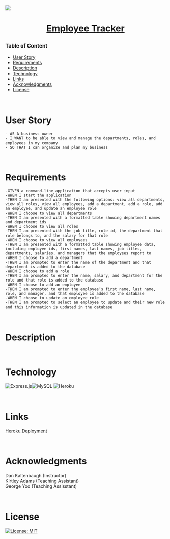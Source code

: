 <img src="https://www.acquisition-international.com/wp-content/webp-express/webp-images/doc-root/wp-content/uploads/2021/01/employee-tracking.jpg.webp">

<h1 align="center">

[Employee Tracker]()

</h1>

### Table of Content

- [User Story](#user-story)
- [Requirements](#Requirements)
- [Description](#Description)
- [Technology](#Technology)
- [Links](#Links)
- [Acknowledgments](#Acknowledgments)
- [License](#license)

<p>&nbsp;</p>

# User Story

    - AS A business owner
    - I WANT to be able to view and manage the departments, roles, and employees in my company
    - SO THAT I can organize and plan my business

<p>&nbsp;</p>

# Requirements

    -GIVEN a command-line application that accepts user input
    -WHEN I start the application
    -THEN I am presented with the following options: view all departments, view all roles, view all employees, add a department, add a role, add an employee, and update an employee role
    -WHEN I choose to view all departments
    -THEN I am presented with a formatted table showing department names and department ids
    -WHEN I choose to view all roles
    -THEN I am presented with the job title, role id, the department that role belongs to, and the salary for that role
    -WHEN I choose to view all employees
    -THEN I am presented with a formatted table showing employee data, including employee ids, first names, last names, job titles, departments, salaries, and managers that the employees report to
    -WHEN I choose to add a department
    -THEN I am prompted to enter the name of the department and that department is added to the database
    -WHEN I choose to add a role
    -THEN I am prompted to enter the name, salary, and department for the role and that role is added to the database
    -WHEN I choose to add an employee
    -THEN I am prompted to enter the employee’s first name, last name, role, and manager, and that employee is added to the database
    -WHEN I choose to update an employee role
    -THEN I am prompted to select an employee to update and their new role and this information is updated in the database

<p>&nbsp;</p>

# Description

<p>&nbsp;</p>

# Technology

![Express.js](https://img.shields.io/badge/express.js-%23404d59.svg?style=for-the-badge&logo=express&logoColor=%2361DAFB)![MySQL](https://img.shields.io/badge/mysql-%2300f.svg?style=for-the-badge&logo=mysql&logoColor=white) ![Heroku](https://img.shields.io/badge/heroku-%23430098.svg?style=for-the-badge&logo=heroku&logoColor=white)

<p>&nbsp;</p>

# Links

[Heroku Deployment]()

<p>&nbsp;</p>

# Acknowledgments

Dan Kaltenbaugh (Instructor)<br>
Kirtley Adams (Teaching Assistant) <br>
George Yoo (Teaching Assisstant)

<p>&nbsp;</p>

# License

[![License: MIT](https://img.shields.io/badge/License-MIT-yellow.svg)](https://opensource.org/licenses/MIT)
